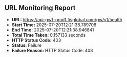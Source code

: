 ## URL Monitoring Report

- **URL:** https://api-gw1-prod1.fisglobal.com/gw/v1/health
- **Start Time:** 2025-07-20T12:21:38.789708
- **End Time:** 2025-07-20T12:21:38.946841
- **Total Time Taken:** 0.157133 seconds
- **HTTP Status Code:** 403
- **Status:** Failure
- **Failure Reason:** HTTP Status Code: 403
